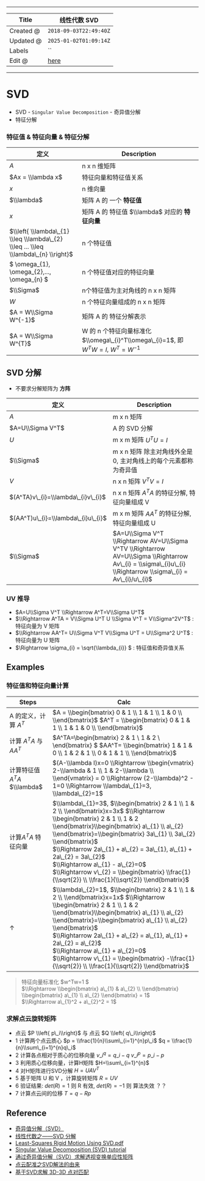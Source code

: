 -----

| Title     | 线性代数 SVD                                           |
| --------- | -------------------------------------------------- |
| Created @ | `2018-09-03T22:49:40Z`                             |
| Updated @ | `2025-01-02T01:09:14Z`                             |
| Labels    | \`\`                                               |
| Edit @    | [here](https://github.com/junxnone/math/issues/12) |

-----

# SVD

  - SVD - `Singular Value Decomposition` - 奇异值分解
  - 特征分解

### 特征值 & 特征向量 & 特征分解

| 定义                                                                                 | Description                                                              |
| ---------------------------------------------------------------------------------- | ------------------------------------------------------------------------ |
| $A$                                                                                | n x n 维矩阵                                                                |
| $Ax = \\lambda x$                                                                  | 特征向量和特征值关系                                                               |
| $x$                                                                                | n 维向量                                                                    |
| $\\lambda$                                                                         | 矩阵 A 的 一个 **特征值**                                                        |
| $x$                                                                                | 矩阵 A 的 特征值 $\\lambda$ 对应的 **特征向量**                                       |
| $\\left{ \\lambda\_{1} \\leq \\lambda\_{2} \\leq ... \\leq \\lambda\_{n} \\right}$ | n 个特征值                                                                   |
| $ \\omega\_{1}, \\omega\_{2},..., \\omega\_{n} $                                   | n 个特征值对应的特征向量                                                            |
| $\\Sigma$                                                                          | n个特征值为主对角线的 n x n 矩阵                                                     |
| $W$                                                                                | n 个特征向量组成的 n x n 矩阵                                                      |
| $A = W\\Sigma W^{-1}$                                                              | 矩阵 A 的 特征分解表示                                                            |
| $A = W\\Sigma W^{T}$                                                               | W 的 n 个特征向量标准化 $\\omega\_{i}^T\\omega\_{i}=1$, 即 $W^TW =I$, $W^T=W^{-1}$ |

## SVD 分解

  - 不要求分解矩阵为 **方阵**

| 定义                                 | Description                                                                                                                                                  |
| ---------------------------------- | ------------------------------------------------------------------------------------------------------------------------------------------------------------ |
| $A$                                | m x n 矩阵                                                                                                                                                     |
| $A=U\\Sigma V^T$                   | A 的 SVD 分解                                                                                                                                                   |
| $U$                                | m x m 矩阵 $U^TU=I$                                                                                                                                            |
| $\\Sigma$                          | m x n 矩阵 除主对角线外全是 0, 主对角线上的每个元素都称为奇异值                                                                                                                        |
| $V$                                | n x n 矩阵 $V^TV=I$                                                                                                                                            |
| $(A^TA)v\_{i}=\\lambda\_{i}v\_{i}$ | n x n 矩阵 $A^TA$ 的特征分解, 特征向量组成 V                                                                                                                              |
| $(AA^T)u\_{i}=\\lambda\_{i}u\_{i}$ | m x m 矩阵 $AA^T$ 的特征分解, 特征向量组成 U                                                                                                                              |
| $\\Sigma$                          | $A=U\\Sigma V^T \\Rightarrow AV=U\\Sigma V^TV \\Rightarrow AV=U\\Sigma \\Rightarrow Av\_{i} = \\sigma\_{i}u\_{i} \\Rightarrow \\sigma\_{i} = Av\_{i}/u\_{i}$ |

### UV 推导

  - $A=U\\Sigma V^T \\Rightarrow A^T=V\\Sigma U^T$
  - $\\Rightarrow A^TA = V\\Sigma U^T U \\Sigma V^T = V\\Sigma^2V^T$ :
    特征向量为 V 矩阵
  - $\\Rightarrow AA^T= U\\Sigma V^T V\\Sigma U^T = U\\Sigma^2 U^T$ :
    特征向量为 U 矩阵
  - $\\Rightarrow \\sigma\_{i} = \\sqrt{\\lambda\_{i}} $ : 特征值和奇异值关系

## Examples

### 特征值和特征向量计算

| Steps                  | Calc                                                                                                                                                                                                                                                                                                                                                                                                                                                                 |
| ---------------------- | -------------------------------------------------------------------------------------------------------------------------------------------------------------------------------------------------------------------------------------------------------------------------------------------------------------------------------------------------------------------------------------------------------------------------------------------------------------------- |
| A 的定义，计算 $A^T$         | $A = \\begin{bmatrix} 0 & 1 \\ 1 & 1 \\ 1 & 0 \\ \\end{bmatrix}$ $A^T = \\begin{bmatrix} 0 & 1 & 1 \\ 1 & 1 & 0 \\ \\end{bmatrix}$                                                                                                                                                                                                                                                                                                                                   |
| 计算 $A^TA$ 与 $AA^T$     | $A^TA=\\begin{bmatrix} 2 & 1 \\ 1 & 2 \\ \\end{bmatrix} $ $AA^T= \\begin{bmatrix} 1 & 1 & 0 \\ 1 & 2 & 1 \\ 0 & 1 & 1 \\ \\end{bmatrix}$                                                                                                                                                                                                                                                                                                                             |
| 计算特征值$A^TA$ $\\lambda$ | $(A-\\lambda I)x=0 \\Rightarrow \\begin{vmatrix} 2-\\lambda & 1 \\ 1 & 2-\\lambda \\ \\end{vmatrix} = 0 \\Rightarrow (2-\\lambda)^2 - 1=0 \\Rightarrow \\lambda\_{1}=3, \\lambda\_{2}=1$                                                                                                                                                                                                                                                                             |
| 计算$A^TA$ 特征向量          | $\\lambda\_{1}=3$, $\\begin{bmatrix} 2 & 1 \\ 1 & 2 \\ \\end{bmatrix}x=3x$ $\\Rightarrow \\begin{bmatrix} 2 & 1 \\ 1 & 2 \\end{bmatrix}\\begin{bmatrix} a\_{1} \\ a\_{2} \\end{bmatrix}=\\begin{bmatrix} 3a\_{1} \\ 3a\_{2} \\end{bmatrix}$ <br>$\\Rightarrow 2a\_{1} + a\_{2} = 3a\_{1}, a\_{1} + 2a\_{2} = 3a\_{2}$ <br>$\\Rightarrow a\_{1} - a\_{2}=0$ <br> $\\Rightarrow v\_{2} = \\begin{bmatrix} \\frac{1}{\\sqrt{2}} \\ \\frac{1}{\\sqrt{2}} \\end{bmatrix}$ |
| ↑                      | $\\lambda\_{2}=1$, $\\begin{bmatrix} 2 & 1 \\ 1 & 2 \\ \\end{bmatrix}x=1x$ $\\Rightarrow \\begin{bmatrix} 2 & 1 \\ 1 & 2 \\end{bmatrix}\\begin{bmatrix} a\_{1} \\ a\_{2} \\end{bmatrix}=\\begin{bmatrix} a\_{1} \\ a\_{2} \\end{bmatrix}$ <br>$\\Rightarrow 2a\_{1} + a\_{2} = a\_{1}, a\_{1} + 2a\_{2} = a\_{2}$ <br>$\\Rightarrow a\_{1} + a\_{2}=0$ <br> $\\Rightarrow v\_{1} = \\begin{bmatrix} -\\frac{1}{\\sqrt{2}} \\ \\frac{1}{\\sqrt{2}} \\end{bmatrix}$    |

> 特征向量标准化 $w^Tw=1 $  
> $\\Rightarrow \\begin{bmatrix} a\_{1} & a\_{2} \\ \\end{bmatrix}
> \\begin{bmatrix} a\_{1} \\ a\_{2} \\end{bmatrix} = 1$  
> $\\Rightarrow a\_{1}^2 + a\_{2}^2 = 1$

### 求解点云旋转矩阵

  - 点云 $P \\left{ p\_i\\right}$ 与 点云 $Q \\left{ q\_i\\right}$
  - 1 计算两个点云质心 $p = \\frac{1}{n}\\sum\_{i=1}^{n}p\_i$ $q =
    \\frac{1}{n}\\sum\_{i=1}^{n}q\_i$
  - 2 计算各点相对于质心的位移向量 $v\_i^q =q\_i -q$ $v\_i^p =p\_i -p$
  - 3 利用质心位移向量，计算H矩阵 $H=\\sum\_{i=1}^{n}$
  - 4 对H矩阵进行SVD分解 $H=UAV^T$
  - 5 基于矩阵 U 和 V ，计算旋转矩阵 $R=UV$
  - 6 验证结果: $det(R)=1$ 则 R 有效, $det(R)=-1$ 则 算法失效 ？？
  - 7 计算点云间的位移 $T=q-Rp$

## Reference

  - [奇异值分解（SVD）](https://zhuanlan.zhihu.com/p/29846048)
  - [线性代数之——SVD 分解](https://zhuanlan.zhihu.com/p/93474729)
  - [Least-Squares Rigid Motion Using
    SVD.pdf](https://github.com/junxnone/aiwiki/files/8299458/svd_rot.pdf)
  - [Singular Value Decomposition (SVD)
    tutorial](http://web.mit.edu/be.400/www/SVD/Singular_Value_Decomposition.htm)
  - [通过奇异值分解（SVD）求解透视变换单应性矩阵](https://blog.csdn.net/sinat_28309919/article/details/80134985)
  - [点云配准之SVD解法的由来](https://zhuanlan.zhihu.com/p/265530941)
  - [基于SVD求解 3D-3D 点对匹配](https://zhuanlan.zhihu.com/p/111322916)
